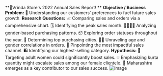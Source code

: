 **🌟Vrinda Store's 2022 Annual Sales Report! **
**Objective / Business Problem:**
🎯 Understanding our customers' preferences to fuel future sales growth.
**Research Questions:**
📈 Comparing sales and orders via a comprehensive chart.
🗓️ Identifying the peak sales month.
👩‍👩‍👧‍👦 Analyzing gender-based purchasing patterns.
📦 Exploring order statuses throughout the year.
🌆 Determining top purchasing cities.
👵👨 Unraveling age and gender correlations in orders.
📱 Pinpointing the most impactful sales channel.
🛍️ Identifying our highest-selling category.
**Hypothesis:**
🎯 Targeting adult women could significantly boost sales.
💡 Emphasizing kurta quantity might escalate sales among our female clientele.
🌟 Maharashtra emerges as a key contributor to our sales success.
![image](https://github.com/Nixjoy/Vrinda-store-analysis/assets/125234163/751d4079-2294-4570-8aa1-82372051ef1f)
